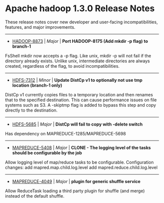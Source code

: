 
<!---
# Licensed to the Apache Software Foundation (ASF) under one
# or more contributor license agreements.  See the NOTICE file
# distributed with this work for additional information
# regarding copyright ownership.  The ASF licenses this file
# to you under the Apache License, Version 2.0 (the
# "License"); you may not use this file except in compliance
# with the License.  You may obtain a copy of the License at
#
#     http://www.apache.org/licenses/LICENSE-2.0
#
# Unless required by applicable law or agreed to in writing, software
# distributed under the License is distributed on an "AS IS" BASIS,
# WITHOUT WARRANTIES OR CONDITIONS OF ANY KIND, either express or implied.
# See the License for the specific language governing permissions and
# limitations under the License.
-->
# Apache hadoop  1.3.0 Release Notes

These release notes cover new developer and user-facing incompatibilities, features, and major improvements.


---

* [HADOOP-8873](https://issues.apache.org/jira/browse/HADOOP-8873) | *Major* | **Port HADOOP-8175 (Add mkdir -p flag) to branch-1**

FsShell mkdir now accepts a -p flag. Like unix, mkdir -p will not fail if the directory already exists. Unlike unix, intermediate directories are always created, regardless of the flag, to avoid incompatibilities.


---

* [HDFS-7312](https://issues.apache.org/jira/browse/HDFS-7312) | *Minor* | **Update DistCp v1 to optionally not use tmp location (branch-1 only)**

DistCp v1 currently copies files to a temporary location and then renames that to the specified destination. This can cause performance issues on file systems such as S3. A -skiptmp flag is added to bypass this step and copy directly to the destination.


---

* [HDFS-5685](https://issues.apache.org/jira/browse/HDFS-5685) | *Major* | **DistCp will fail to copy with -delete switch**

Has dependency on MAPREDUCE-1285/MAPREDUCE-5698


---

* [MAPREDUCE-5408](https://issues.apache.org/jira/browse/MAPREDUCE-5408) | *Major* | **CLONE - The logging level of the tasks should be configurable by the job**

Allow logging level of map/reduce tasks to be configurable.
Configuration changes:
  add mapred.map.child.log.level
  add mapred.reduce.child.log.level


---

* [MAPREDUCE-4049](https://issues.apache.org/jira/browse/MAPREDUCE-4049) | *Major* | **plugin for generic shuffle service**

Allow ReduceTask loading a third party plugin for shuffle (and merge) instead of the default shuffle.



